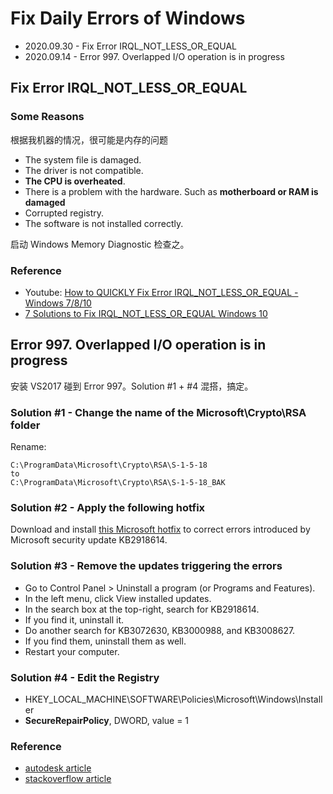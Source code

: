 # Fix Daily Errors of Windows

 * 2020.09.30 - Fix Error IRQL_NOT_LESS_OR_EQUAL
 * 2020.09.14 - Error 997. Overlapped I/O operation is in progress


## Fix Error IRQL_NOT_LESS_OR_EQUAL

### Some Reasons

根据我机器的情况，很可能是内存的问题

 * The system file is damaged.
 * The driver is not compatible.
 * **The CPU is overheated**.
 * There is a problem with the hardware. Such as **motherboard or RAM is damaged**
 * Corrupted registry.
 * The software is not installed correctly.

启动 Windows Memory Diagnostic 检查之。

### Reference

 * Youtube: [How to QUICKLY Fix Error IRQL_NOT_LESS_OR_EQUAL - Windows 7/8/10][4]
 * [7 Solutions to Fix IRQL_NOT_LESS_OR_EQUAL Windows 10][5]


## Error 997. Overlapped I/O operation is in progress

安装 VS2017 碰到 Error 997。Solution #1 + #4 混搭，搞定。

### Solution #1 - Change the name of the Microsoft\Crypto\RSA folder

Rename:

```
C:\ProgramData\Microsoft\Crypto\RSA\S-1-5-18 
to
C:\ProgramData\Microsoft\Crypto\RSA\S-1-5-18_BAK
```

### Solution #2 - Apply the following hotfix

Download and install [this Microsoft hotfix][3] to correct errors introduced by Microsoft security update KB2918614.

### Solution #3 - Remove the updates triggering the errors

 * Go to Control Panel > Uninstall a program (or Programs and Features).
 * In the left menu, click View installed updates.
 * In the search box at the top-right, search for KB2918614.
 * If you find it, uninstall it.
 * Do another search for KB3072630, KB3000988, and KB3008627.
 * If you find them, uninstall them as well.
 * Restart your computer.

### Solution #4 - Edit the Registry

 * HKEY_LOCAL_MACHINE\SOFTWARE\Policies\Microsoft\Windows\Installer
 * **SecureRepairPolicy**, DWORD, value = 1

### Reference

 * [autodesk article][1]
 * [stackoverflow article][2]


[1]:https://knowledge.autodesk.com/search-result/caas/sfdcarticles/sfdcarticles/Install-Failure-Error-997-Overlapped-I-O-operation-is-in-progress.html
[2]:https://stackoverflow.com/questions/39081136/vc-installs-error-1603-error-997-overlapped-i-o-operation-is-in-progress
[3]:https://support.microsoft.com/en-us/help/3000988/-the-profile-for-the-user-is-a-temporary-profile-error-when-you-instal
[4]:https://www.youtube.com/watch?v=SnRyP-QYs20
[5]:https://www.minitool.com/backup-tips/irql-not-less-or-equal-windows-10-021.html
